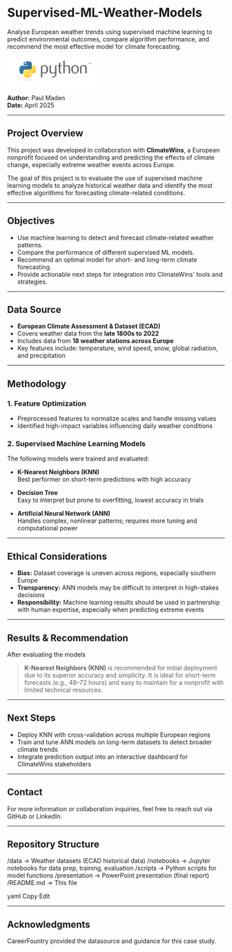 # Supervised-ML-Weather-Models
Analyse European weather trends using supervised machine learning to predict environmental outcomes, compare algorithm performance, and recommend the most effective model for climate forecasting.

![Python Logo](https://github.com/wallmaden/Supervised-ML-Weather-Models/raw/main/04%20Analysis%20and%20Visualisations/python-logo.png)

**Author:** Paul Maden  
**Date:** April 2025

---

## Project Overview

This project was developed in collaboration with **ClimateWins**, a European nonprofit focused on understanding and predicting the effects of climate change, especially extreme weather events across Europe.

The goal of this project is to evaluate the use of supervised machine learning models to analyze historical weather data and identify the most effective algorithms for forecasting climate-related conditions.

---

## Objectives

- Use machine learning to detect and forecast climate-related weather patterns.
- Compare the performance of different supervised ML models.
- Recommend an optimal model for short- and long-term climate forecasting.
- Provide actionable next steps for integration into ClimateWins' tools and strategies.

---

## Data Source

- **European Climate Assessment & Dataset (ECAD)**
- Covers weather data from the **late 1800s to 2022**
- Includes data from **18 weather stations across Europe**
- Key features include: temperature, wind speed, snow, global radiation, and precipitation

---

## Methodology

### 1. Feature Optimization
- Preprocessed features to normalize scales and handle missing values
- Identified high-impact variables influencing daily weather conditions

### 2. Supervised Machine Learning Models
The following models were trained and evaluated:

- **K-Nearest Neighbors (KNN)**  
  Best performer on short-term predictions with high accuracy

- **Decision Tree**  
  Easy to interpret but prone to overfitting, lowest accuracy in trials

- **Artificial Neural Network (ANN)**  
  Handles complex, nonlinear patterns; requires more tuning and computational power

---

## Ethical Considerations

- **Bias:** Dataset coverage is uneven across regions, especially southern Europe
- **Transparency:** ANN models may be difficult to interpret in high-stakes decisions
- **Responsibility:** Machine learning results should be used in partnership with human expertise, especially when predicting extreme events

---

## Results & Recommendation

After evaluating the models

> **K-Nearest Neighbors (KNN)** is recommended for initial deployment due to its superior accuracy and simplicity. It is ideal for short-term forecasts (e.g., 48–72 hours) and easy to maintain for a nonprofit with limited technical resources.

---

## Next Steps

- Deploy KNN with cross-validation across multiple European regions
- Train and tune ANN models on long-term datasets to detect broader climate trends
- Integrate prediction output into an interactive dashboard for ClimateWins stakeholders

---

## Contact

For more information or collaboration inquiries, feel free to reach out via GitHub or LinkedIn.

---

## Repository Structure

/data → Weather datasets (ECAD historical data) /notebooks → Jupyter notebooks for data prep, training, evaluation /scripts → Python scripts for model functions /presentation → PowerPoint presentation (final report) /README.md → This file

yaml
Copy
Edit

---

## Acknowledgments

CareerFountry provided the datasource and guidance for this case study.

